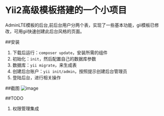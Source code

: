 Yii2高级模板搭建的一个小项目
=========
AdminLTE模板的后台,前后台用户分两个表，实现了一些基本功能，gii模板已修改，可用gii快速创建此后台风格的页面。

##安装
1.  下载后运行：`composer update`，安装所需的组件
2.  初始化：`init`，然后配置自己的数据库参数
3.  数据库：`yii migrate`，来生成表
4.  创建后台账户：`yii init/admin`，按照提示创建后台管理员
5.  登陆后台，进行相关操作

##截图
![image](https://github.com/nadirvishun/abp/backend/web/img/screenshot.jpg)

##TODO
1.  权限管理集成